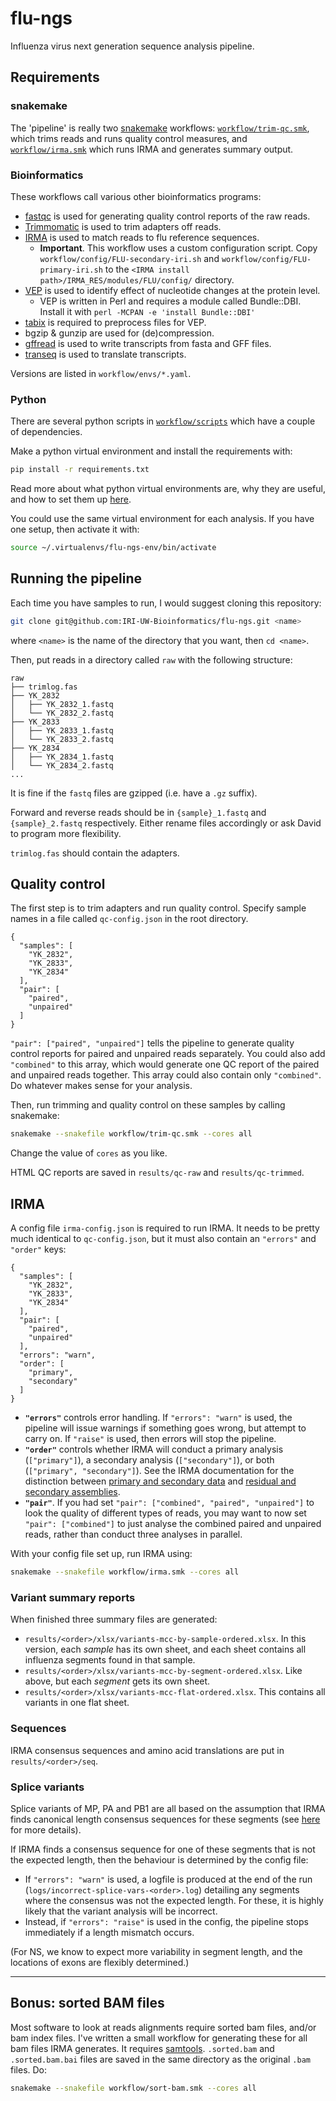 # flu-ngs

Influenza virus next generation sequence analysis pipeline.


## Requirements

### snakemake

The 'pipeline' is really two
[snakemake](https://snakemake.readthedocs.io/en/stable/) workflows:
[`workflow/trim-qc.smk`](workflow/trim-qc.smk), which trims reads and runs
quality control measures, and [`workflow/irma.smk`](workflow/irma.smk) which
runs IRMA and generates summary output.

### Bioinformatics

These workflows call various other bioinformatics programs:

- [fastqc](https://www.bioinformatics.babraham.ac.uk/projects/fastqc/) is used
  for generating quality control reports of the raw reads.
- [Trimmomatic](http://www.usadellab.org/cms/?page=trimmomatic) is used to trim
  adapters off reads.
- [IRMA](https://wonder.cdc.gov/amd/flu/irma/) is used to match reads to flu
  reference sequences.
    - **Important**. This workflow uses a custom configuration script. Copy
    `workflow/config/FLU-secondary-iri.sh` and
    `workflow/config/FLU-primary-iri.sh` to the `<IRMA install
    path>/IRMA_RES/modules/FLU/config/` directory.
- [VEP](https://grch37.ensembl.org/info/docs/tools/vep/index.html) is used to
  identify effect of nucleotide changes at the protein level.
  - VEP is written in Perl and requires a module called Bundle::DBI. Install it
    with `perl -MCPAN -e 'install Bundle::DBI'`
- [tabix](https://www.ncbi.nlm.nih.gov/pmc/articles/PMC3042176/) is required to
  preprocess files for VEP.
- bgzip & gunzip are used for (de)compression.
- [gffread](http://ccb.jhu.edu/software/stringtie/gff.shtml) is used to write
  transcripts from fasta and GFF files.
- [transeq](https://www.ebi.ac.uk/Tools/emboss/) is used to translate
  transcripts.

Versions are listed in `workflow/envs/*.yaml`.

### Python

There are several python scripts in [`workflow/scripts`](workflow/scripts) which
have a couple of dependencies.

Make a python virtual environment and install the requirements with:

```bash
pip install -r requirements.txt
```

Read more about what python virtual environments are, why they are useful, and
how to set them up
[here](https://realpython.com/python-virtual-environments-a-primer/).

You could use the same virtual environment for each analysis. If you have one
setup, then activate it with:

```bash
source ~/.virtualenvs/flu-ngs-env/bin/activate
```

## Running the pipeline

Each time you have samples to run, I would suggest cloning this repository:

```bash
git clone git@github.com:IRI-UW-Bioinformatics/flu-ngs.git <name>
```

where `<name>` is the name of the directory that you want, then `cd <name>`.

Then, put reads in a directory called `raw` with the following structure:

```
raw
├── trimlog.fas
├── YK_2832
│   ├── YK_2832_1.fastq
│   └── YK_2832_2.fastq
├── YK_2833
│   ├── YK_2833_1.fastq
│   └── YK_2833_2.fastq
├── YK_2834
│   ├── YK_2834_1.fastq
│   └── YK_2834_2.fastq
...
```

It is fine if the `fastq` files are gzipped (i.e. have a `.gz` suffix).

Forward and reverse reads should be in `{sample}_1.fastq` and `{sample}_2.fastq`
respectively. Either rename files accordingly or ask David to program more
flexibility.

`trimlog.fas` should contain the adapters.

## Quality control

The first step is to trim adapters and run quality control. Specify sample names
in a file called `qc-config.json` in the root directory.

```
{
  "samples": [
    "YK_2832",
    "YK_2833",
    "YK_2834"
  ],
  "pair": [
    "paired",
    "unpaired"
  ]
}
```

`"pair": ["paired", "unpaired"]` tells the pipeline to generate quality control
reports for paired and unpaired reads separately. You could also add
`"combined"` to this array, which would generate one QC report of the paired and
unpaired reads together. This array could also contain only `"combined"`. Do
whatever makes sense for your analysis.

Then, run trimming and quality control on these samples by calling snakemake:

```bash
snakemake --snakefile workflow/trim-qc.smk --cores all
```

Change the value of `cores` as you like.

HTML QC reports are saved in `results/qc-raw` and `results/qc-trimmed`.

## IRMA

A config file `irma-config.json` is required to run IRMA. It needs to be pretty
much identical to `qc-config.json`, but it must also contain an `"errors"` and
`"order"` keys:

```
{
  "samples": [
    "YK_2832",
    "YK_2833",
    "YK_2834"
  ],
  "pair": [
    "paired",
    "unpaired"
  ],
  "errors": "warn",
  "order": [
    "primary",
    "secondary"
  ]
}
```

- **`"errors"`** controls error handling. If `"errors": "warn"` is used, the
pipeline will issue warnings if something goes wrong, but attempt to carry on.
If `"raise"` is used, then errors will stop the pipeline.
- **`"order"`** controls whether IRMA will conduct a primary analysis (`["primary"]`), a secondary
analysis (`["secondary"]`), or both (`["primary", "secondary"]`). See the IRMA documentation for the distinction between
[primary and secondary data](https://wonder.cdc.gov/amd/flu/irma/primary.html)
and [residual and secondary
assemblies](https://wonder.cdc.gov/amd/flu/irma/secondary_residual.html).
- **`"pair"`**. If you had set `"pair": ["combined", "paired", "unpaired"]` to
look the quality of different types of reads, you may want to now set `"pair":
["combined"]` to just analyse the combined paired and unpaired reads, rather
than conduct three analyses in parallel.

With your config file set up, run IRMA using:

```bash
snakemake --snakefile workflow/irma.smk --cores all
```

### Variant summary reports

When finished three summary files are generated:

- `results/<order>/xlsx/variants-mcc-by-sample-ordered.xlsx`. In this version,
  each _sample_ has its own sheet, and each sheet contains all influenza
  segments found in that sample.
- `results/<order>/xlsx/variants-mcc-by-segment-ordered.xlsx`. Like above, but
  each _segment_ gets its own sheet.
- `results/<order>/xlsx/variants-mcc-flat-ordered.xlsx`. This contains all
  variants in one flat sheet.

### Sequences

IRMA consensus sequences and amino acid translations are put in
`results/<order>/seq`.

### Splice variants

Splice variants of MP, PA and PB1 are all based on the assumption that IRMA
finds canonical length consensus sequences for these segments (see
[here](splice-variants.md) for more details). 

If IRMA finds a consensus sequence for one of these segments that is not the
expected length, then the behaviour is determined by the config file:

- If `"errors": "warn"` is used, a logfile is produced at the end of the run
(`logs/incorrect-splice-vars-<order>.log`) detailing any segments where the
consensus was not the expected length. For these, it is highly likely that the
variant analysis will be incorrect.
- Instead, if `"errors": "raise"` is used in the config, the pipeline stops
immediately if a length mismatch occurs.

(For NS, we know to expect more variability in segment length, and the locations
of exons are flexibly determined.)

---

## Bonus: sorted BAM files

Most software to look at reads alignments require sorted bam files, and/or bam
index files. I've written a small workflow for generating these for all bam
files IRMA generates. It requires [samtools](http://www.htslib.org/).
`.sorted.bam` and `.sorted.bam.bai` files are saved in the same directory as the
original `.bam` files. Do:

```bash
snakemake --snakefile workflow/sort-bam.smk --cores all
```
